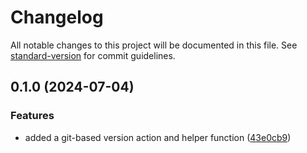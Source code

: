 # Changelog

All notable changes to this project will be documented in this file. See [standard-version](https://github.com/conventional-changelog/standard-version) for commit guidelines.

## 0.1.0 (2024-07-04)


### Features

* added a git-based version action and helper function ([43e0cb9](https://github.com/ShabuShabu/laravel-version/commits/43e0cb987e55c6cf6c607c7fa1b4f1aadedcf043))
